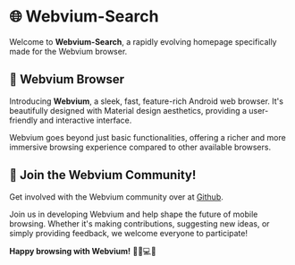 # 🌐 Webvium-Search

Welcome to **Webvium-Search**, a rapidly evolving homepage specifically made for the Webvium browser.

## 📱 Webvium Browser

Introducing **Webvium**, a sleek, fast, feature-rich Android web browser. It's beautifully designed with Material design aesthetics, providing a user-friendly and interactive interface. 

Webvium goes beyond just basic functionalities, offering a richer and more immersive browsing experience compared to other available browsers.

## 🚀 Join the Webvium Community!

Get involved with the Webvium community over at [Github](https://github.com/webvium). 

Join us in developing Webvium and help shape the future of mobile browsing. Whether it's making contributions, suggesting new ideas, or simply providing feedback, we welcome everyone to participate!

**Happy browsing with Webvium!** 🎊🌐💻🚀
